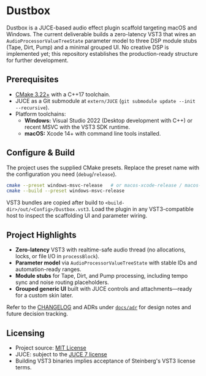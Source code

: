 # Dustbox

Dustbox is a JUCE-based audio effect plugin scaffold targeting macOS and Windows. The current deliverable builds a zero-latency VST3 that wires an `AudioProcessorValueTreeState` parameter model to three DSP module stubs (Tape, Dirt, Pump) and a minimal grouped UI. No creative DSP is implemented yet; this repository establishes the production-ready structure for further development.

## Prerequisites

- [CMake 3.22+](https://cmake.org/) with a C++17 toolchain.
- JUCE as a Git submodule at `extern/JUCE` (`git submodule update --init --recursive`).
- Platform toolchains:
  - **Windows:** Visual Studio 2022 (Desktop development with C++) or recent MSVC with the VST3 SDK runtime.
  - **macOS:** Xcode 14+ with command line tools installed.

## Configure & Build

The project uses the supplied CMake presets. Replace the preset name with the configuration you need (`debug`/`release`).

```bash
cmake --preset windows-msvc-release   # or macos-xcode-release / macos-xcode-debug / windows-msvc-debug
cmake --build --preset windows-msvc-release
```

VST3 bundles are copied after build to `<build-dir>/out/<Config>/Dustbox.vst3`. Load the plugin in any VST3-compatible host to inspect the scaffolding UI and parameter wiring.

## Project Highlights

- **Zero-latency** VST3 with realtime-safe audio thread (no allocations, locks, or file I/O in `processBlock`).
- **Parameter model** via `AudioProcessorValueTreeState` with stable IDs and automation-ready ranges.
- **Module stubs** for Tape, Dirt, and Pump processing, including tempo sync and noise routing placeholders.
- **Grouped generic UI** built with JUCE controls and attachments—ready for a custom skin later.

Refer to the [CHANGELOG](./CHANGELOG.md) and ADRs under [`docs/adr`](./docs/adr) for design notes and future decision tracking.

## Licensing

- Project source: [MIT License](./LICENSE)
- JUCE: subject to the [JUCE 7 license](https://juce.com/juce-7-licence)
- Building VST3 binaries implies acceptance of Steinberg's VST3 license terms.

